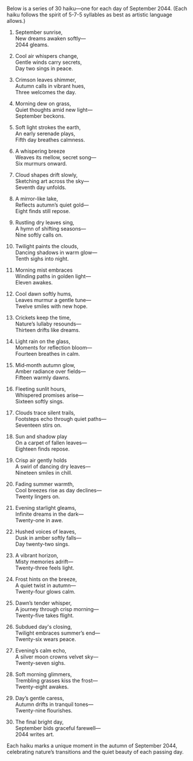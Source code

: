Below is a series of 30 haiku—one for each day of September 2044. (Each haiku follows the spirit of 5-7-5 syllables as best as artistic language allows.)

1. September sunrise,  
New dreams awaken softly—  
2044 gleams.

2. Cool air whispers change,  
Gentle winds carry secrets,  
Day two sings in peace.

3. Crimson leaves shimmer,  
Autumn calls in vibrant hues,  
Three welcomes the day.

4. Morning dew on grass,  
Quiet thoughts amid new light—  
September beckons.

5. Soft light strokes the earth,  
An early serenade plays,  
Fifth day breathes calmness.

6. A whispering breeze  
Weaves its mellow, secret song—  
Six murmurs onward.

7. Cloud shapes drift slowly,  
Sketching art across the sky—  
Seventh day unfolds.

8. A mirror-like lake,  
Reflects autumn’s quiet gold—  
Eight finds still repose.

9. Rustling dry leaves sing,  
A hymn of shifting seasons—  
Nine softly calls on.

10. Twilight paints the clouds,  
Dancing shadows in warm glow—  
Tenth sighs into night.

11. Morning mist embraces  
Winding paths in golden light—  
Eleven awakes.

12. Cool dawn softly hums,  
Leaves murmur a gentle tune—  
Twelve smiles with new hope.

13. Crickets keep the time,  
Nature’s lullaby resounds—  
Thirteen drifts like dreams.

14. Light rain on the glass,  
Moments for reflection bloom—  
Fourteen breathes in calm.

15. Mid‐month autumn glow,  
Amber radiance over fields—  
Fifteen warmly dawns.

16. Fleeting sunlit hours,  
Whispered promises arise—  
Sixteen softly sings.

17. Clouds trace silent trails,  
Footsteps echo through quiet paths—  
Seventeen stirs on.

18. Sun and shadow play  
On a carpet of fallen leaves—  
Eighteen finds repose.

19. Crisp air gently holds  
A swirl of dancing dry leaves—  
Nineteen smiles in chill.

20. Fading summer warmth,  
Cool breezes rise as day declines—  
Twenty lingers on.

21. Evening starlight gleams,  
Infinite dreams in the dark—  
Twenty-one in awe.

22. Hushed voices of leaves,  
Dusk in amber softly falls—  
Day twenty-two sings.

23. A vibrant horizon,  
Misty memories adrift—  
Twenty-three feels light.

24. Frost hints on the breeze,  
A quiet twist in autumn—  
Twenty-four glows calm.

25. Dawn’s tender whisper,  
A journey through crisp morning—  
Twenty-five takes flight.

26. Subdued day's closing,  
Twilight embraces summer’s end—  
Twenty-six wears peace.

27. Evening’s calm echo,  
A silver moon crowns velvet sky—  
Twenty-seven sighs.

28. Soft morning glimmers,  
Trembling grasses kiss the frost—  
Twenty-eight awakes.

29. Day’s gentle caress,  
Autumn drifts in tranquil tones—  
Twenty-nine flourishes.

30. The final bright day,  
September bids graceful farewell—  
2044 writes art.

Each haiku marks a unique moment in the autumn of September 2044, celebrating nature’s transitions and the quiet beauty of each passing day.
